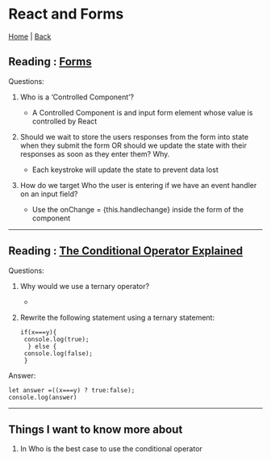 # React and Forms

[Home](/README.md) | [Back](/301-main/301TableofContents.md)
 
## Reading : [Forms](https://reactjs.org/docs/forms.html)

Questions: 

1. Who is a ‘Controlled Component’?

      <ul>
      <li>A Controlled Component is and input form element whose value is controlled by React </li>
      </ul>
1. Should we wait to store the users responses from the form into state when they submit the form OR should we update the state with their responses as soon as they enter them? Why.
      <ul>
      <li> Each keystroke will update the state to prevent data lost</li>
      </ul>
1. How do we target Who the user is entering if we have an event handler on an input field?

      <ul>
      <li>Use the onChange = {this.handlechange} inside the form of the component </li>
      </ul>
___
## Reading : [The Conditional Operator Explained](https://codeburst.io/javascript-the-conditional-ternary-operator-explained-cac7218beeff?gi=90c63d94c543)

Questions: 

1. Why would we use a ternary operator?

      <ul>
      <li> </li>
      </ul>
1. Rewrite the following statement using a ternary statement:

       if(x===y){
        console.log(true);
         } else {
        console.log(false);
        }

  Answer: 

    let answer =((x===y) ? true:false);
    console.log(answer)
___

## Things I want to know more about

1. In Who is the best case to use the conditional operator 

